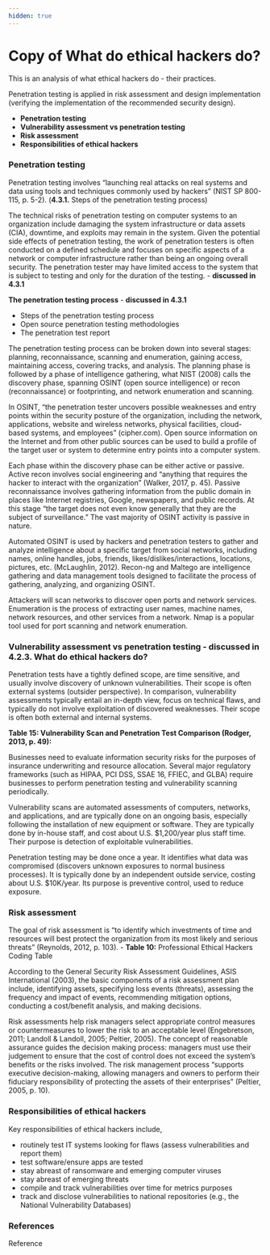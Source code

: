```yaml
---
hidden: true
---
```


# Copy of What do ethical hackers do?

This is an analysis of what ethical hackers do - their practices.

Penetration testing is applied in risk assessment and design implementation (verifying the implementation of the recommended security design).

* **Penetration testing**
* **Vulnerability assessment vs penetration testing**
* **Risk assessment**
* **Responsibilities of ethical hackers**

### Penetration testing

Penetration testing involves “launching real attacks on real systems and data using tools and techniques commonly used by hackers” (NIST SP 800-115, p. 5-2). (**4.3.1.** Steps of the penetration testing process)

The technical risks of penetration testing on computer systems to an organization include damaging the system infrastructure or data assets (CIA), downtime, and exploits may remain in the system. Given the potential side effects of penetration testing, the work of penetration testers is often conducted on a defined schedule and focuses on specific aspects of a network or computer infrastructure rather than being an ongoing overall security. The penetration tester may have limited access to the system that is subject to testing and only for the duration of the testing. - **discussed in 4.3.1**

**The penetration testing process** - **discussed in 4.3.1**

* Steps of the penetration testing process
* Open source penetration testing methodologies
* The penetration test report

The penetration testing process can be broken down into several stages: planning, reconnaissance, scanning and enumeration, gaining access, maintaining access, covering tracks, and analysis. The planning phase is followed by a phase of intelligence gathering, what NIST (2008) calls the discovery phase, spanning OSINT (open source intelligence) or recon (reconnaissance) or footprinting, and network enumeration and scanning.

In OSINT, “the penetration tester uncovers possible weaknesses and entry points within the security posture of the organization, including the network, applications, website and wireless networks, physical facilities, cloud-based systems, and employees” (cipher.com). Open source information on the Internet and from other public sources can be used to build a profile of the target user or system to determine entry points into a computer system.

Each phase within the discovery phase can be either active or passive. Active recon involves social engineering and “anything that requires the hacker to interact with the organization” (Walker, 2017, p. 45). Passive reconnaissance involves gathering information from the public domain in places like Internet registries, Google, newspapers, and public records. At this stage “the target does not even know generally that they are the subject of surveillance.” The vast majority of OSINT activity is passive in nature.

Automated OSINT is used by hackers and penetration testers to gather and analyze intelligence about a specific target from social networks, including names, online handles, jobs, friends, likes/dislikes/interactions, locations, pictures, etc. (McLaughlin, 2012). Recon-ng and Maltego are intelligence gathering and data management tools designed to facilitate the process of gathering, analyzing, and organizing OSINT.

Attackers will scan networks to discover open ports and network services. Enumeration is the process of extracting user names, machine names, network resources, and other services from a network. Nmap is a popular tool used for port scanning and network enumeration.

### Vulnerability assessment vs penetration testing - discussed in 4.2.3. What do ethical hackers do?

Penetration tests have a tightly defined scope, are time sensitive, and usually involve discovery of unknown vulnerabilities. Their scope is often external systems (outsider perspective). In comparison, vulnerability assessments typically entail an in-depth view, focus on technical flaws, and typically do not involve exploitation of discovered weaknesses. Their scope is often both external and internal systems.

**Table 15: Vulnerability Scan and Penetration Test Comparison (Rodger, 2013, p. 49):**

Businesses need to evaluate information security risks for the purposes of insurance underwriting and resource allocation. Several major regulatory frameworks (such as HIPAA, PCI DSS, SSAE 16, FFIEC, and GLBA) require businesses to perform penetration testing and vulnerability scanning periodically.

Vulnerability scans are automated assessments of computers, networks, and applications, and are typically done on an ongoing basis, especially following the installation of new equipment or software. They are typically done by in-house staff, and cost about U.S. $1,200/year plus staff time. Their purpose is detection of exploitable vulnerabilities.

Penetration testing may be done once a year. It identifies what data was compromised (discovers unknown exposures to normal business processes). It is typically done by an independent outside service, costing about U.S. $10K/year. Its purpose is preventive control, used to reduce exposure.

### Risk assessment&#x20;

The goal of risk assessment is “to identify which investments of time and resources will best protect the organization from its most likely and serious threats” (Reynolds, 2012, p. 103). - **Table 10:** Professional Ethical Hackers Coding Table

According to the General Security Risk Assessment Guidelines, ASIS International (2003), the basic components of a risk assessment plan include, identifying assets, specifying loss events (threats), assessing the frequency and impact of events, recommending mitigation options, conducting a cost/benefit analysis, and making decisions.

Risk assessments help risk managers select appropriate control measures or countermeasures to lower the risk to an acceptable level (Engebretson, 2011; Landoll & Landoll, 2005; Peltier, 2005). The concept of reasonable assurance guides the decision making process: managers must use their judgement to ensure that the cost of control does not exceed the system’s benefits or the risks involved. The risk management process “supports executive decision-making, allowing managers and owners to perform their fiduciary responsibility of protecting the assets of their enterprises” (Peltier, 2005, p. 10).

### Responsibilities of ethical hackers

Key responsibilities of ethical hackers include,

* routinely test IT systems looking for flaws (assess vulnerabilities and report them)
* test software/ensure apps are tested
* stay abreast of ransomware and emerging computer viruses
* stay abreast of emerging threats
* compile and track vulnerabilities over time for metrics purposes
* track and disclose vulnerabilities to national repositories (e.g., the National Vulnerability Databases)

### References

Reference
